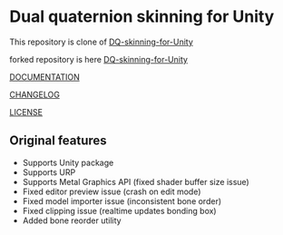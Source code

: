 # Dual quaternion skinning for Unity

This repository is clone of [DQ-skinning-for-Unity](https://github.com/KosRud/DQ-skinning-for-Unity)

forked repository is here [DQ-skinning-for-Unity](https://github.com/bexide/DQ-skinning-for-Unity)

[DOCUMENTATION](Documentation~/README.md)

[CHANGELOG](CHANGELOG.md)

[LICENSE](LICENSE)

## Original features

- Supports Unity package
- Supports URP
- Supports Metal Graphics API (fixed shader buffer size issue)
- Fixed editor preview issue (crash on edit mode)
- Fixed model importer issue (inconsistent bone order)
- Fixed clipping issue (realtime updates bonding box)
- Added bone reorder utility